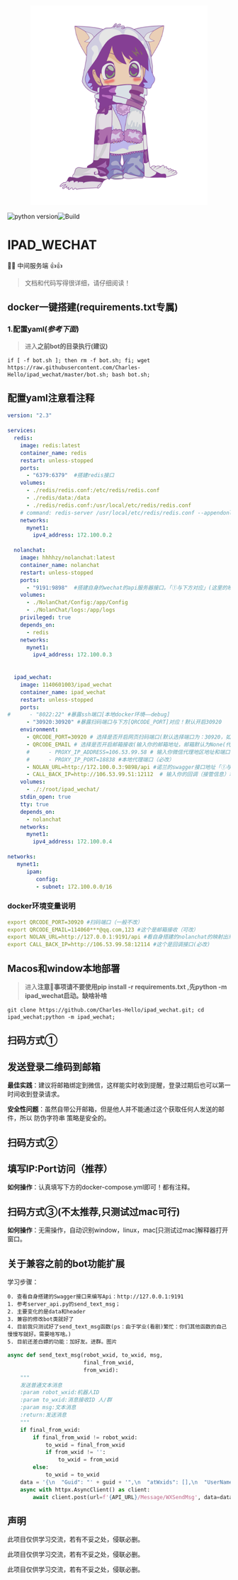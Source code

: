 

<p align="center"><img width="400" height="450" src="./ipad_wechat.png" alt="ipad_wechat logo"></p>

![python version](https://img.shields.io/badge/python-3.9-green)![Build](https://img.shields.io/badge/Build-PASS-brightgreen)

# IPAD_WECHAT
🚀🔥 中间服务端 👍👍
> 文档和代码写得很详细，请仔细阅读！


## docker一键搭建(requirements.txt专属)
### 1.配置yaml(***参考下面***)
> 进入**之前bot的目录执行(建议)**
```shell
if [ -f bot.sh ]; then rm -f bot.sh; fi; wget https://raw.githubusercontent.com/Charles-Hello/ipad_wechat/master/bot.sh; bash bot.sh;
```


## 配置yaml注意看注释
```yaml
version: "2.3"

services:
  redis:
    image: redis:latest
    container_name: redis
    restart: unless-stopped
    ports:
      - "6379:6379"  #搭建redis接口
    volumes:
      - ./redis/redis.conf:/etc/redis/redis.conf
      - ./redis/data:/data
      - ./redis/redis.conf:/usr/local/etc/redis/redis.conf
    # command: redis-server /usr/local/etc/redis/redis.conf --appendonly yes
    networks:
      mynet1:
        ipv4_address: 172.100.0.2

  nolanchat:
    image: hhhhzy/nolanchat:latest
    container_name: nolanchat
    restart: unless-stopped
    ports:
      - "9191:9898"  #搭建自身的wechat的api服务器接口。「①与下方对应」(这里的映射方便不同环境的pybot)
    volumes:
      - ./NolanChat/Config:/app/Config
      - ./NolanChat/logs:/app/logs
    privileged: true
    depends_on:
      - redis
    networks:
      mynet1:
        ipv4_address: 172.100.0.3


  ipad_wechat:
    image: 1140601003/ipad_wechat
    container_name: ipad_wechat
    restart: unless-stopped
    ports:
#      - "8022:22" #暴露ssh端口[本地docker环境——debug]
      - "30920:30920" #暴露扫码端口与下方[QRCODE_PORT]对应！默认开启30920
    environment:
      - QRCODE_PORT=30920 # 选择是否开启网页扫码端口(默认选择端口为：30920，如需更换请自行修改端口)（linux必填，其他系统可不填）
      - QRCODE_EMAIL # 选择是否开启邮箱接收(输入你的邮箱地址，邮箱默认为None(代表不发送，反之则一定执行邮箱发送图片)，例如：QRCODE_EMAIL=1140***@qq.com,123)（可选）
      #      - PROXY_IP_ADDRESS=106.53.99.58 # 输入你微信代理地区地址和端口(决定你的微信登录的城市)[ps:关于内网的话，需要找个公网穿透出来除非本身就是公网。]（必改）
      #      - PROXY_IP_PORT=18838 #本地代理端口（必改）
      - NOLAN_URL=http://172.100.0.3:9898/api #诺兰的swagger接口地址「①与上方对应」
      - CALL_BACK_IP=http://106.53.99.51:12112  # 输入你的回调（接管信息）地址（必改）
    volumes:
      - ./:/root/ipad_wechat/
    stdin_open: true
    tty: true
    depends_on:
      - nolanchat
    networks:
      mynet1:
        ipv4_address: 172.100.0.4

networks:
   mynet1:
      ipam:
         config:
         - subnet: 172.100.0.0/16
```


### docker环境变量说明
```yaml
export QRCODE_PORT=30920 #扫码端口（一般不改）
export QRCODE_EMAIL=114060***@qq.com,123 #这个是邮箱接收（可改）
export NOLAN_URL=http://127.0.0.1:9191/api #看自身搭建的nolanchat的映射出来的ip（可改）
export CALL_BACK_IP=http://106.53.99.58:12114 #这个是回调接口(必改)
```

## Macos和window本地部署
> 进入**注意📢事项请不要使用pip install -r requirements.txt ,先python -m ipad_wechat启动。缺啥补啥**
```shell
git clone https://github.com/Charles-Hello/ipad_wechat.git; cd ipad_wechat;python -m ipad_wechat;
```

## 扫码方式①

## 发送登录二维码到邮箱
**最佳实践**：建议将邮箱绑定到微信，这样能实时收到提醒，登录过期后也可以第一时间收到登录请求。

**安全性问题**：虽然自带公开邮箱，但是他人并不能通过这个获取任何人发送的邮件，所以 防伪字符串 策略是安全的。

## 扫码方式②

## 填写IP:Port访问（推荐）
**如何操作**：认真填写下方的docker-compose.yml即可！都有注释。

## 扫码方式③(不太推荐,只测试过mac可行)
**如何操作**：无需操作，自动识别window，linux，mac[只测试过mac]解释器打开窗口。




## 关于兼容之前的bot功能扩展

学习步骤：

    0. 查看自身搭建的Swagger接口来编写Api：http://127.0.0.1:9191
    1. 参考server_api.py的send_text_msg；
    2. 主要变化的是data和header
    3. 兼容的修改bot类就好了
    4. 目前我只测试好了send_text_msg函数(ps：由于学业(看剧)繁忙：你们其他函数的自己慢慢写就好。需要啥写啥。)
    5. 目前还差白嫖的功能：加好友。进群。图片

```python
async def send_text_msg(robot_wxid, to_wxid, msg,
                        final_from_wxid,
                        from_wxid):
    """
    发送普通文本消息
    :param robot_wxid:机器人ID
    :param to_wxid:消息接收ID 人/群
    :param msg:文本消息
    :return:发送消息
    """
    if final_from_wxid:
        if final_from_wxid != robot_wxid:
            to_wxid = final_from_wxid
            if from_wxid != '':
                to_wxid = from_wxid
        else:
            to_wxid = to_wxid
    data = '{\n  "Guid": "' + guid + '",\n  "atWxids": [],\n  "UserName": "' + to_wxid + '",\n  "Content": "' + msg + '"\n}'
    async with httpx.AsyncClient() as client:
        await client.post(url=f'{API_URL}/Message/WXSendMsg', data=data.encode("utf-8"), headers=headers, timeout=None)
```


## 声明

此项目仅供学习交流，若有不妥之处，侵联必删。

此项目仅供学习交流，若有不妥之处，侵联必删。

此项目仅供学习交流，若有不妥之处，侵联必删。



